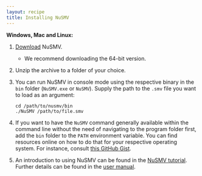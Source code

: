 ```yaml
---
layout: recipe
title: Installing NuSMV
---
```


**Windows, Mac and Linux:**

1. [Download](https://nusmv.fbk.eu/downloads.html) NuSMV.

   * We recommend downloading the 64-bit version.

2. Unzip the archive to a folder of your choice.

3. You can run NuSMV in console mode using the respective binary in the `bin` folder (`NuSMV.exe` or `NuSMV`). Supply the
   path to the `.smv` file you want to load as an argument:

   ```
   cd /path/to/nusmv/bin
   ./NuSMV /path/to/file.smv
   ```

4. If you want to have the `NuSMV` command generally available within the command line without the need of navigating
   to the program folder first, add the `bin` folder to the `PATH` environment variable. You can find resources online
   on how to do that for your respective operating system. For instance, consult [this GitHub Gist](https://gist.github.com/nex3/c395b2f8fd4b02068be37c961301caa7).

5. An introduction to using NuSMV can be found in the [NuSMV tutorial](https://nusmv.fbk.eu/tutorials.html).
   Further details can be found in the [user manual](https://nusmv.fbk.eu/user-manual.html).
